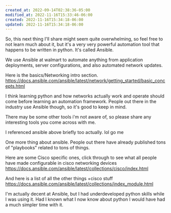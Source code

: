 ```yaml
---
created_at: 2022-09-14T02:38:36-05:00
modified_at: 2022-11-16T15:33:46-06:00
created: 2022-11-16T15:34:18-06:00
updated: 2022-11-16T15:34:18-06:00
---
```


So, this next thing I'll share might seem quite overwhelming, so feel free to not learn much about it, but it's a very very powerful automation tool that happens to be written in python.  It's called Ansible.

We use Ansible at walmart to automate anything from application deployments, server configurations, and also automated network updates.

Here is the basics/Networking intro section.
https://docs.ansible.com/ansible/latest/network/getting_started/basic_concepts.html

I think learning python and how networks actually work and operate should come before learning an automation framework.  People out there in the industry use Ansible though, so it's good to keep in mind.

There may be some other tools i'm not aware of, so please share any interesting tools you come across with me.

I referenced ansible above briefly too actually. lol go me

One more thing about ansible.  People out there have already published tons of "playbooks" related to tons of things.

Here are some Cisco specific ones, click through to see what all people have made configurable in cisco networking devices
https://docs.ansible.com/ansible/latest/collections/cisco/index.html

And here is a list of all the other things +cisco stuff
https://docs.ansible.com/ansible/latest/collections/index_module.html

I'm actually decent at Ansible, but I had underdeveloped python skills while I was using it.
Had I known what I now know about python I would have had a much simpler time with it.
